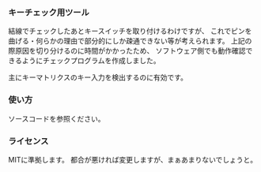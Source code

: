 ### キーチェック用ツール

結線でチェックしたあとキースイッチを取り付けるわけですが、
これでピンを曲げる・何らかの理由で部分的にしか疎通できない等が考えられます。
上記の際原因を切り分けるのに時間がかかったため、
ソフトウェア側でも動作確認できるようにチェックプログラムを作成しました。

主にキーマトリクスのキー入力を検出するのに有効です。

### 使い方

ソースコードを参照ください。

### ライセンス

MITに準拠します。
都合が悪ければ変更しますが、まぁあまりないでしょうと。
